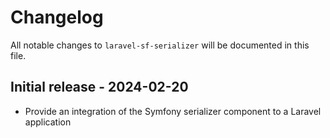 # Changelog

All notable changes to `laravel-sf-serializer` will be documented in this file.

## Initial release - 2024-02-20

* Provide an integration of the Symfony serializer component to a Laravel application
